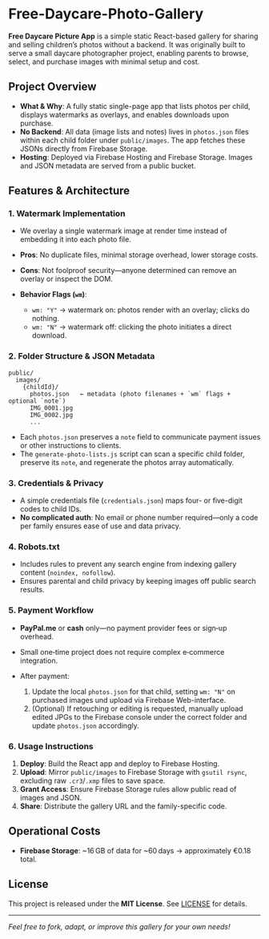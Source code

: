 # Free-Daycare-Photo-Gallery

**Free Daycare Picture App** is a simple static React-based gallery for sharing and selling children’s photos without a backend. It was originally built to serve a small daycare photographer project, enabling parents to browse, select, and purchase images with minimal setup and cost.

## Project Overview

* **What & Why**: A fully static single-page app that lists photos per child, displays watermarks as overlays, and enables downloads upon purchase.
* **No Backend**: All data (image lists and notes) lives in `photos.json` files within each child folder under `public/images`. The app fetches these JSONs directly from Firebase Storage.
* **Hosting**: Deployed via Firebase Hosting and Firebase Storage. Images and JSON metadata are served from a public bucket.

## Features & Architecture

### 1. Watermark Implementation

* We overlay a single watermark image at render time instead of embedding it into each photo file.
* **Pros**: No duplicate files, minimal storage overhead, lower storage costs.
* **Cons**: Not foolproof security—anyone determined can remove an overlay or inspect the DOM.
* **Behavior Flags (`wm`)**:

  * `wm: "Y"` → watermark on: photos render with an overlay; clicks do nothing.
  * `wm: "N"` → watermark off: clicking the photo initiates a direct download.

### 2. Folder Structure & JSON Metadata

```
public/
  images/
    {childId}/
      photos.json   ← metadata (photo filenames + `wm` flags + optional `note`)
      IMG_0001.jpg
      IMG_0002.jpg
      ...
```

* Each `photos.json` preserves a `note` field to communicate payment issues or other instructions to clients.
* The `generate-photo-lists.js` script can scan a specific child folder, preserve its `note`, and regenerate the photos array automatically.

### 3. Credentials & Privacy

* A simple credentials file (`credentials.json`) maps four- or five-digit codes to child IDs.
* **No complicated auth**: No email or phone number required—only a code per family ensures ease of use and data privacy.

### 4. Robots.txt

* Includes rules to prevent any search engine from indexing gallery content (`noindex, nofollow`).
* Ensures parental and child privacy by keeping images off public search results.

### 5. Payment Workflow

* **PayPal.me** or **cash** only—no payment provider fees or sign‑up overhead.
* Small one‑time project does not require complex e‑commerce integration.
* After payment:

  1. Update the local `photos.json` for that child, setting `wm: "N"` on purchased images und upload via Firebase Web-interface.
  2. (Optional) If retouching or editing is requested, manually upload edited JPGs to the Firebase console under the correct folder and update `photos.json` accordingly.

### 6. Usage Instructions

1. **Deploy**: Build the React app and deploy to Firebase Hosting.
2. **Upload**: Mirror `public/images` to Firebase Storage with `gsutil rsync`, excluding raw `.cr3`/`.xmp` files to save space.
3. **Grant Access**: Ensure Firebase Storage rules allow public read of images and JSON.
4. **Share**: Distribute the gallery URL and the family-specific code.

## Operational Costs

* **Firebase Storage**: \~16 GB of data for \~60 days → approximately €0.18 total.

## License

This project is released under the **MIT License**. See [LICENSE](LICENSE) for details.

---

*Feel free to fork, adapt, or improve this gallery for your own needs!*
